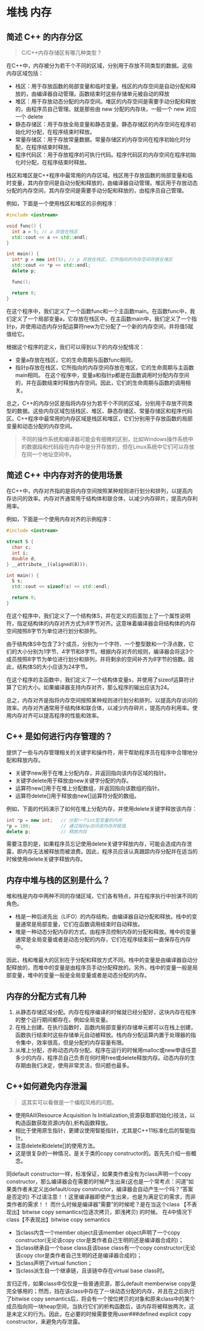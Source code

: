 # 堆栈 内存

## 简述 C++ 的内存分区

> C/C++内存存储区有哪几种类型？

在C++中，内存被分为若干个不同的区域，分别用于存放不同类型的数据。这些内存区域包括：

- 栈区：用于存放函数的局部变量和临时变量。栈区的内存空间是自动分配和释放的，由编译器自动管理。函数结束时这些存储单元被自动的释放
- 堆区：用于存放动态分配的内存空间。堆区的内存空间是需要手动分配和释放的，由程序员自己管理。就是那些由 new 分配的内存块，一般一个 new 对应一个 delete
- 静态存储区：用于存放全局变量和静态变量。静态存储区的内存空间在程序初始化时分配，在程序结束时释放。
- 常量存储区：用于存放常量数据。常量存储区的内存空间在程序初始化时分配，在程序结束时释放。
- 程序代码区：用于存放程序的可执行代码。程序代码区的内存空间在程序初始化时分配，在程序结束时释放。

栈区和堆区是C++程序中最常用的内存区域。栈区用于存放函数的局部变量和临时变量，其内存空间是自动分配和释放的，由编译器自动管理。堆区用于存放动态分配的内存空间，其内存空间是需要手动分配和释放的，由程序员自己管理。

例如，下面是一个使用栈区和堆区的示例程序：

```cpp
#include <iostream>

void func() {
  int a = 5; // a 存放在栈区
  std::cout << a << std::endl;
}

int main() {
  int* p = new int(5); // p 存放在栈区，它所指向的内存空间存放在堆区
  std::cout << *p << std::endl;
  delete p;

  func();

  return 0;
}
```

在这个程序中，我们定义了一个函数func和一个主函数main。在函数func中，我们定义了一个局部变量a，它存放在栈区中。在主函数main中，我们定义了一个指针p，并使用动态内存分配运算符new为它分配了一个新的内存空间，并将值5赋值给它。

根据这个程序的定义，我们可以得到以下的内存分配情况：

- 变量a存放在栈区，它的生命周期与函数func相同。
- 指针p存放在栈区，它所指向的内存空间存放在堆区，它的生命周期与主函数main相同。
在这个程序中，变量a和指针p都是在函数调用时分配内存空间的，并在函数结束时释放内存空间。因此，它们的生命周期与函数的调用相关。

总之，C++的内存分区是指将内存分为若干个不同的区域，分别用于存放不同类型的数据。这些内存区域包括栈区、堆区、静态存储区、常量存储区和程序代码区。C++程序中最常用的内存区域是栈区和堆区，它们分别用于存放函数的局部变量和动态分配的内存空间。

> 不同的操作系统和编译器可能会有细微的区别，比如Windows操作系统中的数据段和代码段在内存中是分开存放的，但在Linux系统中它们可以存放在同一个地址空间中。

## 简述 C++ 中内存对齐的使用场景

在C++中，内存对齐指的是将内存空间按照某种规则进行划分和排列，以提高内存访问的效率。内存对齐通常用于结构体和联合体，以减少内存碎片，提高内存利用率。

例如，下面是一个使用内存对齐的示例程序：

```cpp
#include <iostream>

struct S {
  char c;
  int i;
  double d;
} __attribute__((aligned(8)));

int main() {
  S s;
  std::cout << sizeof(s) << std::endl;

  return 0;
}
```

在这个程序中，我们定义了一个结构体S，并在定义的后面加上了一个属性说明符，指定结构体的内存对齐方式为8字节对齐。这意味着编译器会将结构体的内存空间按照8字节为单位进行划分和排列。

由于结构体S中包含了3个成员，分别为一个字符、一个整型数和一个浮点数，它们的大小分别为1字节、4字节和8字节。根据内存对齐的规则，编译器会将这3个成员按照8字节为单位进行划分和排列，并将剩余的空间补齐为8字节的倍数。因此，结构体S的大小应该为24字节。

在这个程序的主函数中，我们定义了一个结构体变量s，并使用了sizeof运算符计算了它的大小。如果编译器支持内存对齐，那么程序的输出应该为24。

总之，内存对齐是指将内存空间按照某种规则进行划分和排列，以提高内存访问的效率。内存对齐通常用于结构体和联合体，以减少内存碎片，提高内存利用率。使用内存对齐可以提高程序的性能和效率。

## C++ 是如何进行内存管理的？

提供了一些与内存管理相关的关键字和操作符，用于帮助程序员在程序中合理地分配和释放内存。

- 关键字new用于在堆上分配内存，并返回指向该内存区域的指针。
- 关键字delete用于释放由new关键字分配的内存。
- 运算符new[]用于在堆上分配数组，并返回指向该数组的指针。
- 运算符delete[]用于释放由new[]运算符分配的数组。

例如，下面的代码演示了如何在堆上分配内存，并使用delete关键字释放该内存：

```cpp
int *p = new int;   // 分配一个int型变量的内存
*p = 100;           // 通过指针p访问该内存并赋值
delete p;           // 释放内存
```

需要注意的是，如果程序员忘记使用delete关键字释放内存，可能会造成内存泄露，即内存无法被释放而被浪费。因此，程序员应该认真跟踪内存分配并在适当的时候使用delete关键字释放内存。

## 内存中堆与栈的区别是什么？

堆和栈是内存中两种不同的存储区域，它们各有特点，并在程序执行中扮演不同的角色。

- 栈是一种后进先出（LIFO）的内存结构，由编译器自动分配和释放。栈中的变量通常是局部变量，它们在函数调用结束时自动释放。
- 堆是一种动态分配内存的方式，由程序员控制内存的分配和释放。堆中的变量通常是全局变量或者是动态分配的内存，它们在程序结束前一直保存在内存中。

因此，栈和堆最大的区别在于分配和释放方式不同。栈中的变量是由编译器自动分配释放的，而堆中的变量是由程序员手动分配释放的。另外，栈中的变量一般是局部变量，堆中的变量一般是全局变量或者是动态分配的内存。

## 内存的分配方式有几种

1. 从静态存储区域分配。内存在程序编译的时候就已经分配好，这块内存在程序的整个运行期间都存在。例如全局变量。
2. 在栈上创建。在执行函数时，函数内局部变量的存储单元都可以在栈上创建，函数执行结束时这些存储单元自动被释放。栈内存分配运算内置于处理器的指令集中，效率很高，但是分配的内存容量有限。
3. 从堆上分配，亦称动态内存分配。程序在运行的时候用malloc或new申请任意多少的内存，程序员自己负责在何时用free或delete释放内存。动态内存的生存期由我们决定，使用非常灵活，但问题也最多。

## C++如何避免内存泄漏

> 这其实可以看做是一个编程风格的问题。

- 使用RAII(Resource Acquisition Is Initialization,资源获取即初始化)技法，以构造函数获取资源(内存),析构函数释放。
- 相比于使用原生指针，更建议使用智能指针，尤其是C++11标准化后的智能指针。
- 注意delete和delete[]的使用方法。
- 这是很复杂的一种情况，是关于类的copy constructor的。首先先介绍一些概念。

同default constructor一样，标准保证，如果类作者没有为class声明一个copy constructor，那么编译器会在需要的时候产生出来(这也是一个常考点：问道”如果类作者未定义出default/copy
constructor，编译器会自动产生一个吗？”答案是否定的)
不过请注意！！这里编译器即使产生出来，也是为满足它的需求，而非类作者的需求！！
而什么时候是编译器”需要”的时候呢？是在当这个class 【不表现出】bitwise copy semantics(位逐次拷贝，即浅拷贝)
的时候。 在4中情况下class【不表现出】bitwise copy semantics

- 当class内含一个member object且该member object声明了一个copy constructor(无论该copy ctor是类作者自己生明的还是编译器合成的)；
- 当class继承自一个base class且该base class有一个copy constructor(无论该copy ctor是类作者自己生明的还是编译器合成的)；
- 当class声明了virtual function；
- 当class派生自一个继承链，且该链中存在virtual base class时。

言归正传，如果class中仅仅是一些普通资源，那么default memberwise copy是完全够用的；然而，挡在该class中存在了一块动态分配的内存，并且在之后执行了bitwise copy
semantics后，将会有一个按位拷贝的对象和原来class中的某个成员指向同一块heap空间，当执行它们的析构函数后，该内存将被释放两次，这是未定义的行为。因此，在必要的时候需要使用user###defined explicit
copy constructor，来避免内存泄露。
